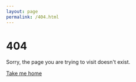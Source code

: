 ```yaml
---
layout: page
permalink: /404.html
---
```


# 404

Sorry, the page you are trying to visit doesn't exist.

<div class="mt3">
  <a href="{{ site.baseurl }}/" class="button button-blue button-small">Take me home</a>
</div>
